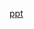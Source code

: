[ppt](https://docs.google.com/presentation/d/1yCuAMNPDDiS6YG97nf38OPbOpQRf1LeYqdAq1m2vkSo/mobilepresent?slide=id.gdcc031ca31_0_669)